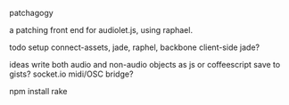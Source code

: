 patchagogy

a patching front end for audiolet.js, using raphael.

todo
setup connect-assets, jade, raphel, backbone
client-side jade?

ideas
write both audio and non-audio objects as js or coffeescript
save to gists?
socket.io midi/OSC bridge?

npm install rake
